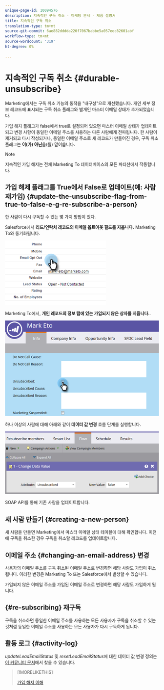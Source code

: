 ```yaml
---
unique-page-id: 10094576
description: 지속적인 구독 취소 - 마케팅 문서 - 제품 설명서
title: 지속적인 구독 취소
translation-type: tm+mt
source-git-commit: 6ae882dddda220f7067babbe5a057eec82601abf
workflow-type: tm+mt
source-wordcount: '319'
ht-degree: 0%

---
```



# 지속적인 구독 취소 {#durable-unsubscribe}

Marketing에서는 구독 취소 기능의 동작을 &quot;내구성&quot;으로 개선했습니다. 개인 세부 정보 레코드에 표시되는 구독 취소 플래그와 별개인 마스터 이메일 상태가 추가되었습니다.

가입 해지 플래그가 false에서 true로 설정되어 있으면 마스터 이메일 상태가 업데이트되고 변경 사항이 동일한 이메일 주소를 사용하는 다른 사람에게 전파됩니다. 한 사람이 제거되고 다시 작성되거나, 동일한 이메일 주소로 새 레코드가 만들어진 경우, 구독 취소 플래그는 **이(가) 아닌**&#x200B;을(를) 덮어씁니다.

>[!NOTE]
>
>지속적인 가입 해지는 전체 Marketing To 데이터베이스의 모든 파티션에서 작동합니다.

## 가입 해제 플래그를 True에서 False로 업데이트(예: 사람 재가입) {#update-the-unsubscribe-flag-from-true-to-false-e-g-re-subscribe-a-person}

한 사람이 다시 구독할 수 있는 몇 가지 방법이 있다.

Salesforce에서 **리드/연락처 레코드의 이메일 옵트아웃 필드를 지웁니다.** Marketing To와 동기화됩니다.

![](assets/one.png)

Marketing To에서, **개인 레코드의 정보 탭에 있는 가입되지 않은 상자를 지웁니다.**.

![](assets/two.png)

하나 이상의 사람에 대해 아래와 같이 **데이터 값 변경** 흐름 단계를 실행합니다.

![](assets/three.png)

SOAP API를 통해 기존 사람을 업데이트합니다.

## 새 사람 만들기 {#creating-a-new-person}

새 사람을 만들면 Marketing에서 마스터 이메일 상태 테이블에 대해 확인합니다. 이전에 구독을 취소한 경우 구독을 취소할 레코드를 업데이트합니다.

## 이메일 주소 {#changing-an-email-address} 변경

사용자의 이메일 주소를 구독 취소된 이메일 주소로 변경하면 해당 사람도 가입이 취소됩니다. 이러한 변경은 Marketing To 또는 Salesforce에서 발생할 수 있습니다.

가입되지 않은 이메일 주소를 가입된 이메일 주소로 변경하면 해당 사람도 가입하게 됩니다.

## {#re-subscribing} 재구독

구독을 취소하면 동일한 이메일 주소를 사용하는 모든 사용자가 구독을 취소할 수 있는 것처럼 동일한 이메일 주소를 사용하는 모든 사용자가 다시 구독하게 됩니다.

## 활동 로그 {#activity-log}

_updateLeadEmailStatus_ 및 _resetLeadEmailStatus_&#x200B;에 대한 데이터 값 변경 정의는 [이 커뮤니티 문서](https://nation.marketo.com/t5/Knowledgebase/Durable-Unsubscribe-Activity-Log/ta-p/252688)에서 찾을 수 있습니다.

>[!MORELIKETHIS]
>
>[가입 해지 이해](/help/marketo/product-docs/email-marketing/deliverability/understanding-unsubscribe.md)
